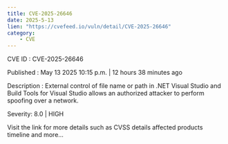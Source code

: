 ```yaml
---
title: CVE-2025-26646
date: 2025-5-13
lien: "https://cvefeed.io/vuln/detail/CVE-2025-26646"
category:
    - CVE
---
```


CVE ID : CVE-2025-26646

Published :  May 13
2025
10:15 p.m. | 12 hours
38 minutes ago

Description : External control of file name or path in .NET
Visual Studio
and Build Tools for Visual Studio allows an authorized attacker to perform spoofing over a network.

Severity: 8.0 | HIGH

Visit the link for more details
such as CVSS details
affected products
timeline
and more...
